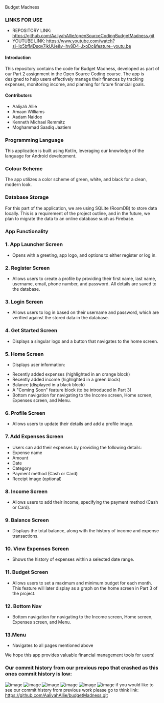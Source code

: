 Budget Madness

### LINKS FOR USE
* REPOSITORY LINK: https://github.com/AaliyahAllie/openSourceCodingBudgetMadness.git
* YOUTUBE LINK:  https://www.youtube.com/watch?si=lo5bfMDsqv7jkUUe&v=hv8D4-JxoDc&feature=youtu.be

#### Introduction
This repository contains the code for Budget Madness, developed as part of our Part 2 assignment in the Open Source Coding course. The app is designed to help users effectively manage their finances by tracking expenses, monitoring income, and planning for future financial goals.

#### Contributors
* Aaliyah Allie
* Amaan Williams
* Aadam Naidoo
* Kenneth Michael Remmitz
* Moghammad Saadiq Jaatiem

### Programming Language
This application is built using Kotlin, leveraging our knowledge of the language for Android development.

### Colour Scheme
The app utilizes a color scheme of green, white, and black for a clean, modern look.

### Database Storage
For this part of the application, we are using SQLite (RoomDB) to store data locally. This is a requirement of the project outline, and in the future, we plan to migrate the data to an online database such as Firebase.

### App Functionality
### 1. App Launcher Screen
* Opens with a greeting, app logo, and options to either register or log in.
### 2. Register Screen
* Allows users to create a profile by providing their first name, last name, username, email, phone number, and password. All details are saved to the database.
### 3. Login Screen
* Allows users to log in based on their username and password, which are verified against the stored data in the database.
### 4. Get Started Screen
* Displays a singular logo and a button that navigates to the home screen.
### 5. Home Screen
* Displays user information:
+ Recently added expenses (highlighted in an orange block)
+ Recently added income (highlighted in a green block)
+ Balance (displayed in a black block)
+ A "Coming Soon" feature block (to be introduced in Part 3)
+ Bottom navigation for navigating to the Income screen, Home screen, Expenses screen, and Menu.
### 6. Profile Screen
+ Allows users to update their details and add a profile image.
### 7. Add Expenses Screen
+ Users can add their expenses by providing the following details:
+ Expense name
+ Amount
+ Date
+ Category
+ Payment method (Cash or Card)
+ Receipt image (optional)
### 8. Income Screen
+ Allows users to add their income, specifying the payment method (Cash or Card).
### 9. Balance Screen
+ Displays the total balance, along with the history of income and expense transactions.
### 10. View Expenses Screen
+ Shows the history of expenses within a selected date range.
### 11. Budget Screen
+ Allows users to set a maximum and minimum budget for each month. This feature will later display as a graph on the home screen in Part 3 of the project.
### 12. Bottom Nav
+ Bottom navigation for navigating to the Income screen, Home screen, Expenses screen, and Menu.
### 13.Menu
+ Navigates to all pages mentioned above

We hope this app provides valuable financial management tools for users!


### Our commit history from our previous repo that crashed as this ones commit history is low:
![image](https://github.com/user-attachments/assets/df0ead10-d2a8-4e62-acf0-750f56c4fcb5)
![image](https://github.com/user-attachments/assets/5ac4f0a2-8e04-4036-bf62-2a85d95061c5)
![image](https://github.com/user-attachments/assets/ea87f018-0be2-441a-aa35-d177dd493a52)
![image](https://github.com/user-attachments/assets/a11ad35d-40f9-4f0a-a19e-417fe10823a5)
![image](https://github.com/user-attachments/assets/cb29adf9-5eb9-4e6e-bf2d-5be532fd06a8)
![image](https://github.com/user-attachments/assets/91751f96-65fb-4d6b-912d-be98c723e868)
if you would like to see our commit history from previous work please go to think link: https://github.com/AaliyahAllie/budgetMadness.git





